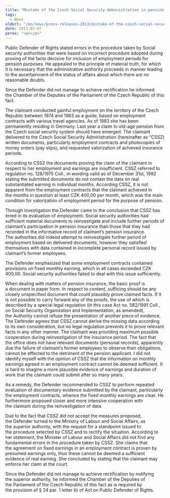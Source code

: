 ```yaml
---
title: "Mistake of the Czech Social Security Administration in pension insurance"
tags:
  - News
oldUrl: "/en/news/press-releases-2013/mistake-of-the-czech-social-security-administration-in-pension-insurance/"
date: 2013-03-07
perex: "<p></p>"
---
```


<!-- imported from the old website -->

<p>Public Defender of Rights stated errors in the procedure taken by Social security authorities that were based on incorrect procedure adopted during proving of the facts decisive for inclusion of employment periods for pension purposes. He appealed to the principle of material truth, for which it is necessary that the administrative authority proceeds in manner leading to the ascertainment of the status of affairs about which there are no reasonable doubts.</p><p>Since the Defender did not manage to achieve rectification he informed the Chamber of the Deputies of the Parliament of the Czech Republic of this fact.</p><p>The claimant conducted gainful employment on the territory of the Czech Republic between 1974 and 1983 as a guide, based on employment contracts with various travel agencies. As of 1983 she has been permanently residing in Germany. Last year a claim to old-age pension from the Czech social security system should have emerged. The claimant delivered to the Czech Social Security Administration (hereinafter as “CSSZ) written documents, particularly employment contracts and photocopies of money orders (pay slips), and requested valorization of achieved insurance periods. </p><p>According to CSSZ the documents proving the claim of the claimant in respect to her employment and earnings are insufficient. CSSZ referred to regulation no. 128/1975 Coll., in wording valid as of December 31st, 1992 stating the submitted documents do not contain the data on real substantiated earning in individual months. According CSSZ, it is not apparent from the employment contracts that the claimant achieved in the months in question at least CZK 400,00 per month, which was the main condition for valorization of employment period for the purpose of pension. </p><p>Through investigation the Defender came to the conclusion that CSSZ has erred in its evaluation of employment. Social security authorities had sufficient material documents to reinvestigate and include further periods of claimant’s participation in pension insurance than those that they had recorded in the informative record of claimant’s pension insurance. The authorities did indeed attempt to reinvestigate further period of employment based on delivered documents, however they satisfied themselves with data contained in incomplete personal record issued by claimant’s former employees. </p><p>The Defender emphasized that some employment contracts contained provisions on fixed monthly earning, which in all cases exceeded CZK 400,00. Social security authorities failed to deal with this issue sufficiently. </p><p>When dealing with matters of pension insurance, the basic proof is a document in paper form. In respect to content, sufficing should be any closely unspecified document that could plausibly prove claimed facts. If it is not possible to carry forward any of the proofs, the use of which is described by a special legal regulation (in this case Act no. 582/1991 Coll., on Social Security Organization and Implementation, as amended), the Authority cannot refuse the presentation of another piece of evidence. The Defender agrees that CSSZ cannot derive the missing data according to its own consideration, but no legal regulation prevents it to prove relevant facts in any other manner. The claimant was providing maximum possible cooperation during reinvestigation of the insurance period. The fact that the office does not have relevant documents (personal records), apparently due the failure of claimant’s former employees to observe their obligations, cannot be effected to the detriment of the pension applicant. I did not identify myself with the opinion of CSSZ that the information on monthly earnings agreed in an employment contract cannot be deemed sufficient. It is hard to imagine a more plausible evidence of earnings and duration of work that the claimant could submit after so many years.</p><p>As a remedy, the Defender recommended to CSSZ to perform repeated evaluation of documentary evidence submitted by the claimant, particularly the employment contracts, whence the fixed monthly earnings are clear. He furthermore proposed closer and more intensive cooperation with the claimant during the reinvestigation of data. </p><p>Due to the fact that CSSZ did not accept the measures proposed, the Defender turned to the Ministry of Labour and Social Affairs, as the superior authority, with the request for a standpoint issued to the procedure selected by CSSZ and to rectify the situation. According to her statement, the Minister of Labour and Social Affairs did not find any fundamental errors in the procedure taken by CSSZ. She claims that the agreement on fixed earnings in an employment contract is proven by presumed earnings only, thus these cannot be deemed a sufficient evidence of real earning. She concluded by stating that the claimant may enforce her claim at the court. </p>Since the Defender did not manage to achieve rectification by notifying the superior authority, he informed the Chamber of the Deputies of the Parliament of the Czech Republic of this fact as is required by the provision of § 24 par. 1 letter b) of Act on Public Defender of Rights.
